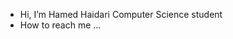 -  Hi, I’m Hamed Haidari
   Computer Science student
-   How to reach me ... 

<!---
hamedhaidari1/hamedhaidari1 is a ✨ special ✨ repository because its `README.md` (this file) appears on your GitHub profile.
You can click the Preview link to take a look at your changes.
--->
